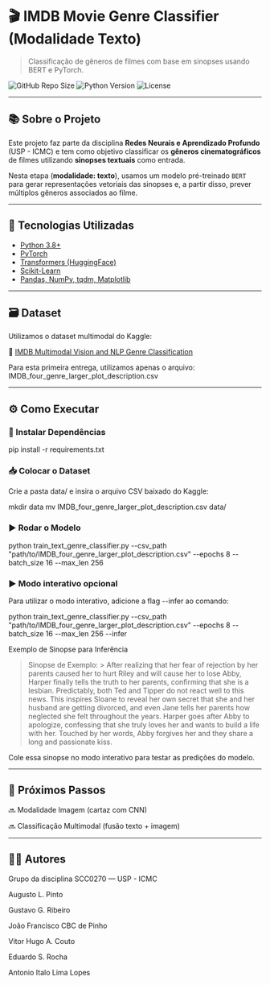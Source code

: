 # 🎬 IMDB Movie Genre Classifier (Modalidade Texto)

> Classificação de gêneros de filmes com base em sinopses usando BERT e PyTorch.

![GitHub Repo Size](https://img.shields.io/github/repo-size/seuusuario/imdb-text-classification)
![Python Version](https://img.shields.io/badge/python-3.8+-blue.svg)
![License](https://img.shields.io/badge/license-MIT-green)

---

## 📚 Sobre o Projeto

Este projeto faz parte da disciplina **Redes Neurais e Aprendizado Profundo** (USP - ICMC) e tem como objetivo classificar os **gêneros cinematográficos** de filmes utilizando **sinopses textuais** como entrada.

Nesta etapa (**modalidade: texto**), usamos um modelo pré-treinado `BERT` para gerar representações vetoriais das sinopses e, a partir disso, prever múltiplos gêneros associados ao filme.

---

## 🧠 Tecnologias Utilizadas

- [Python 3.8+](https://www.python.org/)
- [PyTorch](https://pytorch.org/)
- [Transformers (HuggingFace)](https://huggingface.co/transformers/)
- [Scikit-Learn](https://scikit-learn.org/)
- [Pandas, NumPy, tqdm, Matplotlib](https://pandas.pydata.org/)

---

## 🗃️ Dataset

Utilizamos o dataset multimodal do Kaggle:

🎯 [IMDB Multimodal Vision and NLP Genre Classification](https://www.kaggle.com/datasets/zulkarnainsaurav/imdb-multimodal-vision-and-nlp-genre-classification)

Para esta primeira entrega, utilizamos apenas o arquivo:
    IMDB_four_genre_larger_plot_description.csv

---

## ⚙️ Como Executar

### 🔧 Instalar Dependências

pip install -r requirements.txt

### 📥 Colocar o Dataset

Crie a pasta data/ e insira o arquivo CSV baixado do Kaggle:

mkdir data
mv IMDB_four_genre_larger_plot_description.csv data/

### ▶️ Rodar o Modelo

python train_text_genre_classifier.py --csv_path "path/to/IMDB_four_genre_larger_plot_description.csv" --epochs 8 --batch_size 16 --max_len 256

### ▶️ Modo interativo opcional

Para utilizar o modo interativo, adicione a flag --infer ao comando:

python train_text_genre_classifier.py --csv_path "path/to/IMDB_four_genre_larger_plot_description.csv" --epochs 8 --batch_size 16 --max_len 256 --infer

Exemplo de Sinopse para Inferência
> Sinopse de Exemplo: > After realizing that her fear of rejection by her parents caused her to hurt Riley and will cause her to lose Abby, Harper finally tells the truth to her parents, confirming that she is a lesbian. Predictably, both Ted and Tipper do not react well to this news. This inspires Sloane to reveal her own secret that she and her husband are getting divorced, and even Jane tells her parents how neglected she felt throughout the years. Harper goes after Abby to apologize, confessing that she truly loves her and wants to build a life with her. Touched by her words, Abby forgives her and they share a long and passionate kiss.

Cole essa sinopse no modo interativo para testar as predições do modelo.

---

## 🚀 Próximos Passos

🔜 Modalidade Imagem (cartaz com CNN)

🔜 Classificação Multimodal (fusão texto + imagem)

---

## 🧑‍💻 Autores
Grupo da disciplina SCC0270 — USP - ICMC

Augusto L. Pinto

Gustavo G. Ribeiro

João Francisco CBC de Pinho

Vitor Hugo A. Couto

Eduardo S. Rocha

Antonio Italo Lima Lopes
